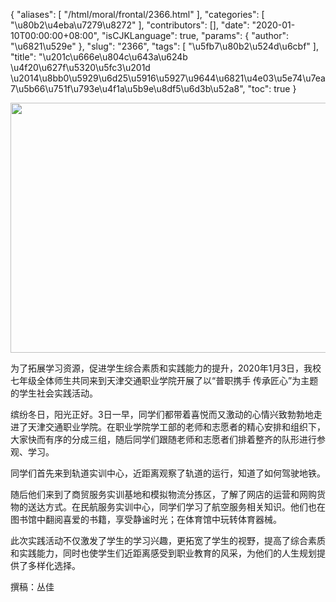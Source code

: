 {
    "aliases": [
        "/html/moral/frontal/2366.html"
    ],
    "categories": [
        "\u80b2\u4eba\u7279\u8272"
    ],
    "contributors": [],
    "date": "2020-01-10T00:00:00+08:00",
    "isCJKLanguage": true,
    "params": {
        "author": "\u6821\u529e"
    },
    "slug": "2366",
    "tags": [
        "\u5fb7\u80b2\u524d\u6cbf"
    ],
    "title": "\u201c\u666e\u804c\u643a\u624b \u4f20\u627f\u5320\u5fc3\u201d  \u2014\u8bb0\u5929\u6d25\u5916\u5927\u9644\u6821\u4e03\u5e74\u7ea7\u5b66\u751f\u793e\u4f1a\u5b9e\u8df5\u6d3b\u52a8",
    "toc": true
}


<img
    src="https://cdn.tfls.online/mirror/full/1d085e81202ec3c423a5c6798b3b1838a1a98c83.jpg"
    style="display:block;margin-left:auto;margin-right:auto;"
    decoding="async"
    fetchpriority="auto"
    loading="lazy"
    height="400"
    width="600"
/>




  





为了拓展学习资源，促进学生综合素质和实践能力的提升，2020年1月3日，我校七年级全体师生共同来到天津交通职业学院开展了以“普职携手 传承匠心”为主题的学生社会实践活动。




缤纷冬日，阳光正好。3日一早，同学们都带着喜悦而又激动的心情兴致勃勃地走进了天津交通职业学院。在职业学院学工部的老师和志愿者的精心安排和组织下，大家快而有序的分成三组，随后同学们跟随老师和志愿者们排着整齐的队形进行参观、学习。




同学们首先来到轨道实训中心，近距离观察了轨道的运行，知道了如何驾驶地铁。




随后他们来到了商贸服务实训基地和模拟物流分拣区，了解了网店的运营和网购货物的送达方式。在民航服务实训中心，同学们学习了航空服务相关知识。他们也在图书馆中翻阅喜爱的书籍，享受静谧时光；在体育馆中玩转体育器械。




此次实践活动不仅激发了学生的学习兴趣，更拓宽了学生的视野，提高了综合素质和实践能力，同时也使学生们近距离感受到职业教育的风采，为他们的人生规划提供了多样化选择。




撰稿：丛佳




  



